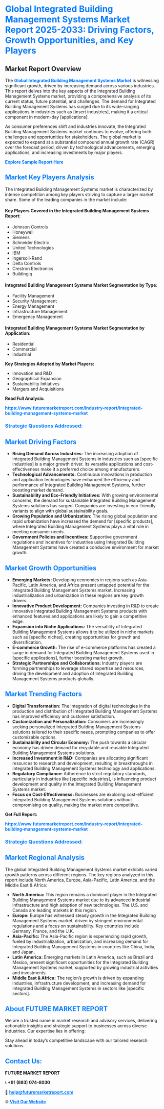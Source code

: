 <h1 style="color: #007BFF;">Global Integrated Building Management Systems Market Report 2025-2033: Driving Factors, Growth Opportunities, and Key Players</h1>

<section id="overview">
<h2>Market Report Overview</h2>
<p>The <a href="https://www.futuremarketreport.com/industry-report/integrated-building-management-systems-market" style="color: #007BFF; text-decoration: none;"><strong>Global Integrated Building Management Systems Market</strong></a> is witnessing significant growth, driven by increasing demand across various industries. This report delves into the key aspects of the Integrated Building Management Systems market, providing a comprehensive analysis of its current status, future potential, and challenges. The demand for Integrated Building Management Systems has surged due to its wide-ranging applications in industries such as [insert industries], making it a critical component in modern-day [applications].</p>
<p>As consumer preferences shift and industries innovate, the Integrated Building Management Systems market continues to evolve, offering both challenges and opportunities for stakeholders. The global market is expected to expand at a substantial compound annual growth rate (CAGR) over the forecast period, driven by technological advancements, emerging applications, and increasing investments by major players.</p>
</section>

<section id="overview">
<p><a href="https://www.futuremarketreport.com/request-sample/reportId=63392" style="color: #007BFF; text-decoration: none;"><strong>Explore Sample Report Here</strong></a></p>
</section>

<section id="key-players">
<h2 style="color: #007BFF;">Market Key Players Analysis</h2>
<p>The Integrated Building Management Systems market is characterized by intense competition among key players striving to capture a larger market share. Some of the leading companies in the market include:</p>
<h4>Key Players Covered in the Integrated Building Management Systems Report:</h4>
<ul><li>Johnson Controls</li><li>Honeywell</li><li>Siemens</li><li>Schneider Electric</li><li>United Technologies</li><li>IBM</li><li>Ingersoll-Rand</li><li>Delta Controls</li><li>Crestron Electronics</li><li>Buildingiq</li></ul>
<h4>Integrated Building Management Systems Market Segmentation by Type:</h4>
<ul><li>Facility Management</li><li>Security Management</li><li>Energy Management</li><li>Infrastructure Management</li><li>Emergency Management</li></ul>

<h4>Integrated Building Management Systems Market Segmentation by Application:</h4>
<ul><li>Residential</li><li>Commercial</li><li>Industrial</li></ul>
<p><strong>Key Strategies Adopted by Market Players:</strong></p>
<ul>
<li>Innovation and R&D</li>
<li>Geographical Expansion</li>
<li>Sustainability Initiatives</li>
<li>Mergers and Acquisitions</li>
</ul>
</section>

<section>
<p><strong>Read Full Analysis: </strong></p><a href="https://www.futuremarketreport.com/industry-report/integrated-building-management-systems-market" style="color: #007BFF; text-decoration: none;"><strong>https://www.futuremarketreport.com/industry-report/integrated-building-management-systems-market</strong></a>
<h3 style="color: #007BFF;">Strategic Questions Addressed:</h3>
</section>

<section id="driving-factors">
<h2 style="color: #007BFF;">Market Driving Factors</h2>
<ul>
<li><strong>Rising Demand Across Industries:</strong> The increasing adoption of Integrated Building Management Systems in industries such as [specific industries] is a major growth driver. Its versatile applications and cost-effectiveness make it a preferred choice among manufacturers.</li>
<li><strong>Technological Advancements:</strong> Continuous innovations in production and application technologies have enhanced the efficiency and performance of Integrated Building Management Systems, further boosting market demand.</li>
<li><strong>Sustainability and Eco-Friendly Initiatives:</strong> With growing environmental concerns, the demand for sustainable Integrated Building Management Systems solutions has surged. Companies are investing in eco-friendly variants to align with global sustainability goals.</li>
<li><strong>Growing Population and Urbanization:</strong> The rising global population and rapid urbanization have increased the demand for [specific products], where Integrated Building Management Systems plays a vital role in meeting consumer needs.</li>
<li><strong>Government Policies and Incentives:</strong> Supportive government regulations and incentives for industries using Integrated Building Management Systems have created a conducive environment for market growth.</li>
</ul>
</section>

<section id="growth-opportunities">
<h2 style="color: #007BFF;">Market Growth Opportunities</h2>
<ul>
<li><strong>Emerging Markets:</strong> Developing economies in regions such as Asia-Pacific, Latin America, and Africa present untapped potential for the Integrated Building Management Systems market. Increasing industrialization and urbanization in these regions are key growth drivers.</li>
<li><strong>Innovative Product Development:</strong> Companies investing in R&D to create innovative Integrated Building Management Systems products with enhanced features and applications are likely to gain a competitive edge.</li>
<li><strong>Expansion into Niche Applications:</strong> The versatility of Integrated Building Management Systems allows it to be utilized in niche markets such as [specific niches], creating opportunities for growth and diversification.</li>
<li><strong>E-commerce Growth:</strong> The rise of e-commerce platforms has created a surge in demand for Integrated Building Management Systems used in [specific applications], further boosting market growth.</li>
<li><strong>Strategic Partnerships and Collaborations:</strong> Industry players are forming partnerships to leverage shared expertise and resources, driving the development and adoption of Integrated Building Management Systems products globally.</li>
</ul>
</section>

<section id="trending-factors">
<h2 style="color: #007BFF;">Market Trending Factors</h2>
<ul>
<li><strong>Digital Transformation:</strong> The integration of digital technologies in the production and distribution of Integrated Building Management Systems has improved efficiency and customer satisfaction.</li>
<li><strong>Customization and Personalization:</strong> Consumers are increasingly seeking personalized Integrated Building Management Systems solutions tailored to their specific needs, prompting companies to offer customizable options.</li>
<li><strong>Sustainability and Circular Economy:</strong> The push towards a circular economy has driven demand for recyclable and reusable Integrated Building Management Systems solutions.</li>
<li><strong>Increased Investment in R&D:</strong> Companies are allocating significant resources to research and development, resulting in breakthroughs in Integrated Building Management Systems technology and applications.</li>
<li><strong>Regulatory Compliance:</strong> Adherence to strict regulatory standards, particularly in industries like [specific industries], is influencing product development and quality in the Integrated Building Management Systems market.</li>
<li><strong>Focus on Cost-Effectiveness:</strong> Businesses are exploring cost-efficient Integrated Building Management Systems solutions without compromising on quality, making the market more competitive.</li>
</ul>
</section>

<section>
<p><strong>Get Full Report: </strong></p><a href="https://www.futuremarketreport.com/industry-report/integrated-building-management-systems-market" style="color: #007BFF; text-decoration: none;"><strong>https://www.futuremarketreport.com/industry-report/integrated-building-management-systems-market</strong></a>
<h3 style="color: #007BFF;">Strategic Questions Addressed:</h3>
</section>


<section id="regional-analysis">
<h2 style="color: #007BFF;">Market Regional Analysis</h2>
<p>The global Integrated Building Management Systems market exhibits varied growth patterns across different regions. The key regions analyzed in this report include North America, Europe, Asia-Pacific, Latin America, and the Middle East & Africa:</p>
<ul>
<li><strong>North America:</strong> This region remains a dominant player in the Integrated Building Management Systems market due to its advanced industrial infrastructure and high adoption of new technologies. The U.S. and Canada are leading markets in this region.</li>
<li><strong>Europe:</strong> Europe has witnessed steady growth in the Integrated Building Management Systems market, driven by stringent environmental regulations and a focus on sustainability. Key countries include Germany, France, and the U.K.</li>
<li><strong>Asia-Pacific:</strong> The Asia-Pacific region is experiencing rapid growth, fueled by industrialization, urbanization, and increasing demand for Integrated Building Management Systems in countries like China, India, and Japan.</li>
<li><strong>Latin America:</strong> Emerging markets in Latin America, such as Brazil and Mexico, present significant opportunities for the Integrated Building Management Systems market, supported by growing industrial activities and investments.</li>
<li><strong>Middle East & Africa:</strong> The region’s growth is driven by expanding industries, infrastructure development, and increasing demand for Integrated Building Management Systems in sectors like [specific sectors].</li>
</ul>
</section>

<footer>
<h2 style="color: #007BFF;">About FUTURE MARKET REPORT</h2>
<p>We are a trusted name in market research and advisory services, delivering actionable insights and strategic support to businesses across diverse industries. Our expertise lies in offering:</p>

<p>Stay ahead in today’s competitive landscape with our tailored research solutions.</p>

<h2 style="color: #007BFF;">Contact Us:</h2>
<p><strong>FUTURE MARKET REPORT</strong></p>
<p>📞 <strong>+91 (883) 074-8030</strong></p>
<p>📧 <strong><a href="mailto:help@futuremarketreport.com" style="color: #007BFF;">help@futuremarketreport.com</a></strong></p>
<p>🌐 <strong><a href="https://www.futuremarketreport.com/" style="color: #007BFF;">Visit Our Website</a></strong></p>
</footer>